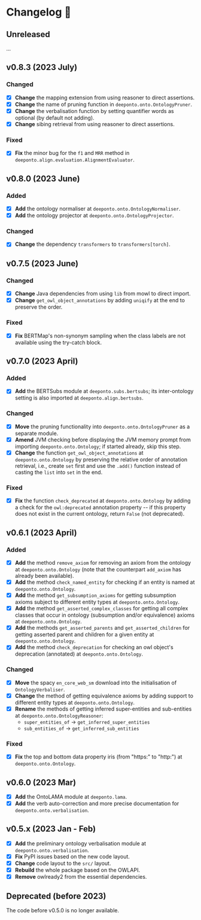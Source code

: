 # Changelog :newspaper:

<!-- Added for new features.
Changed for changes in existing functionality.
Deprecated for soon-to-be removed features.
Removed for now removed features.
Fixed for any bug fixes.
Security in case of vulnerabilities. -->

## Unreleased

...

## v0.8.3 (2023 July)

### Changed

- [X] **Change** the mapping extension from using reasoner to direct assertions.
- [X] **Change** the name of pruning function in `deeponto.onto.OntologyPruner`.
- [X] **Change** the verbalisation function by setting quantifier words as optional (by default not adding).
- [X]  **Change** sibing retrieval from using reasoner to direct assertions.

### Fixed

- [X] **Fix** the minor bug for the `f1` and `MRR` method in `deeponto.align.evaluation.AlignmentEvaluator`.

## v0.8.0 (2023 June)

### Added

- [X] **Add** the ontology normaliser at `deeponto.onto.OntologyNormaliser`.
- [X] **Add** the ontology projector at `deeponto.onto.OntologyProjector`.

### Changed

- [X] **Change** the dependency `transformers` to `transformers[torch]`.


## v0.7.5 (2023 June)

### Changed

- [X] **Change** Java dependencies from using `lib` from mowl to direct import.
- [X] **Change** `get_owl_object_annotations` by adding `uniqify` at the end to preserve the order.

### Fixed

- [X] **Fix** BERTMap's non-synonym sampling when the class labels are not available using the try-catch block.

## v0.7.0 (2023 April)

### Added

- [X] **Add** the BERTSubs module at `deeponto.subs.bertsubs`; its inter-ontology setting is also imported at `deeponto.align.bertsubs`.

### Changed

- [X] **Move** the pruning functionality into `deeponto.onto.OntologyPruner` as a separate module.
- [X] **Amend** JVM checking before displaying the JVM memory prompt from importing `deeponto.onto.Ontology`; if started already, skip this step.
- [X] **Change** the function `get_owl_object_annotations` at `deeponto.onto.Ontology` by preserving the relative order of annotation retrieval, i.e., create `set` first and use the `.add()` function instead of casting the `list` into `set` in the end.

### Fixed

- [X] **Fix** the function `check_deprecated` at `deeponto.onto.Ontology` by adding a check for the $\texttt{owl:deprecated}$ annotation property -- if this property does not exist in the current ontology, return `False` (not deprecated).
 

## v0.6.1 (2023 April)
### Added

- [X] **Add** the method `remove_axiom` for removing an axiom from the ontology at `deeponto.onto.Ontology` (note that the counterpart `add_axiom` has already been available).
- [X] **Add** the method `check_named_entity` for checking if an entity is named at `deeponto.onto.Ontology`.
- [X] **Add** the method `get_subsumption_axioms` for getting subsumption axioms subject to different entity types at `deeponto.onto.Ontology`.
- [X] **Add** the method `get_asserted_complex_classes` for getting all complex classes that occur in ontology (subsumption and/or equivalence) axioms at `deeponto.onto.Ontology`.
- [X] **Add** the methods `get_asserted_parents` and `get_asserted_children` for getting asserted parent and children for a given entity at `deeponto.onto.Ontology`.
- [X] **Add** the method `check_deprecation` for checking an owl object's deprecation (annotated) at `deeponto.onto.Ontology`.

### Changed

- [X] **Move** the spacy `en_core_web_sm` download into the initialisation of `OntologyVerbaliser`.
- [X] **Change** the method of getting equivalence axioms by adding support to different entity types at `deeponto.onto.Ontology`.
- [X] **Rename** the methods of getting inferred super-entities and sub-entities at `deeponto.onto.OntologyReasoner`:
    -  `super_entities_of` $\rightarrow$ `get_inferred_super_entities` 
    -  `sub_entities_of` $\rightarrow$ `get_inferred_sub_entities`

### Fixed

- [X] **Fix** the top and bottom data property iris (from "https:" to "http:") at `deeponto.onto.Ontology`.

## v0.6.0 (2023 Mar)

- [X] **Add** the OntoLAMA module at `deeponto.lama`.
- [X] **Add** the verb auto-correction and more precise documentation for `deeponto.onto.verbalisation`.

## v0.5.x (2023 Jan - Feb)

- [X] **Add** the preliminary ontology verbalisation module at `deeponto.onto.verbalisation`.
- [X] **Fix** PyPI issues based on the new code layout.
- [X] **Change** code layout to the `src/` layout.
- [X] **Rebuild** the whole package based on the OWLAPI.
- [X] **Remove** owlready2 from the essential dependencies.

## Deprecated (before 2023)

The code before v0.5.0 is no longer available.
